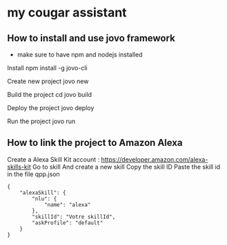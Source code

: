 # my cougar assistant

## How to install and use jovo framework

 - make sure to have npm and nodejs installed

Install
npm install -g jovo-cli

Create new project
jovo new <directory>

Build the project
cd <directory>
jovo build

Deploy the project
jovo deploy

Run the project
jovo run

## How to link the project to Amazon Alexa

Create a Alexa Skill Kit account : https://developer.amazon.com/alexa-skills-kit
Go to skill
And create a new skill
Copy the skill ID
Paste the skill id in the file qpp.json

```
{
	"alexaSkill": {
		"nlu": {
			"name": "alexa"
		},
	    "skillId": "Votre skillId",
	    "askProfile": "default"
	}
}
```